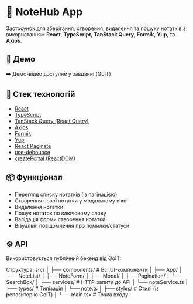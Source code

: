 # 📘 NoteHub App

Застосунок для зберігання, створення, видалення та пошуку нотатків з використанням **React**, **TypeScript**, **TanStack Query**, **Formik**, **Yup**, та **Axios**.

## 🔗 Демо

➡️ Демо-відео доступне у завданні (GoIT)

## 🧩 Стек технологій

- [React](https://reactjs.org/)
- [TypeScript](https://www.typescriptlang.org/)
- [TanStack Query (React Query)](https://tanstack.com/query/latest)
- [Axios](https://axios-http.com/)
- [Formik](https://formik.org/)
- [Yup](https://github.com/jquense/yup)
- [React Paginate](https://github.com/AdeleD/react-paginate)
- [use-debounce](https://www.npmjs.com/package/use-debounce)
- [createPortal (ReactDOM)](https://reactjs.org/docs/portals.html)

## 📦 Функціонал

- Перегляд списку нотатків (із пагінацією)
- Створення нової нотатки у модальному вікні
- Видалення нотатки
- Пошук нотаток по ключовому слову
- Валідація форми створення нотатки
- Візуальні повідомлення про помилки/статуси

## ⚙️ API

Використовується публічний бекенд від GoIT:

Структура:
src/
│
├── components/ # Всі UI-компоненти
│ ├── App/
│ ├── NoteList/
│ ├── NoteForm/
│ ├── Modal/
│ ├── Pagination/
│ └── SearchBox/
│
├── services/ # HTTP-запити до API
│ └── noteService.ts
│
├── types/ # Типізація
│ └── note.ts
│
├── styles/ # Стилі (із репозиторію GoIT)
│
└── main.tsx # Точка входу
